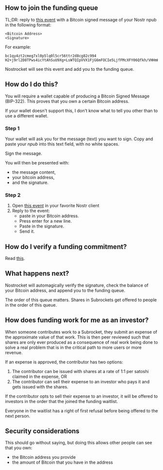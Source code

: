 ## How to join the funding queue
TL;DR: reply to [this event](https://snort.social/e/note12qu5r2vnnfpn0kdw77ujxg7r2dzped0tu7038lkh0t4vv9g3vd2qjxr9c7) with a Bitcoin signed message of your Nostr npub in the following format:
```
<Bitcoin Address>
<Signature>
```

For example:
```
bc1qy4zt2cmeg7xl0p5lq0l5cr56ttr2d8cg82c994
H2+j9rl2D8TPws4icYtAhSuU9Xg+LsWTQIpVVX1FjG6mFOCIe5LjfFMcXFY06Qfkh/VHHmHs5p7xQTsTC6VuWXU=
```

Nostrocket will see this event and add you to the funding queue.

## How do I do this?

You will require a wallet capable of producing a Bitcoin Signed Message (BIP-322). This proves that you own a certain Bitcoin address.

If your wallet doesn't support this, I don't know what to tell you other than to use a different wallet.

### Step 1
Your wallet will ask you for the message (text) you want to sign. Copy and paste your *npub* into this text field, with no white spaces.

Sign the message.

You will then be presented with:
- the message content, 
- your bitcoin address, 
- and the signature.

### Step 2
1. Open [this event](https://snort.social/e/note12qu5r2vnnfpn0kdw77ujxg7r2dzped0tu7038lkh0t4vv9g3vd2qjxr9c7) in your favorite Nostr client
2. Reply to the event: 
   - paste in your Bitcoin address. 
   - Press enter for a new line. 
   - Paste in the signature.
   - Send it.

## How do I verify a funding commitment?
Read [this](/verify.html).

## What happens next?
Nostrocket will automagically verify the signature, check the balance of your Bitcoin address, and append you to the funding queue.

The order of this queue matters. Shares in Subrockets get offered to people in the order of this queue.

## How does funding work for me as an investor?
When someone contributes work to a Subrocket, they submit an expense of the approximate value of that work. This is then peer reviewed such that shares are only ever produced as a consequence of real work being done to solve a real problem that is in the critical path to more users or more revenue.

If an expense is approved, the contributor has two options:
1. The contributor can be issued with shares at a rate of 1:1 per satoshi claimed in the expense, OR
2. The contributor can sell their expense to an investor who pays it and gets issued with the shares.

If the contributor opts to sell their expense to an investor, it will be offered to investors in the order that the joined the funding waitlist.

Everyone in the waitlist has a right of first refusal before being offered to the next person.

## Security considerations
This should go without saying, but doing this allows other people can see that you own:
- the Bitcoin address you provide
- the amount of Bitcoin that you have in the address